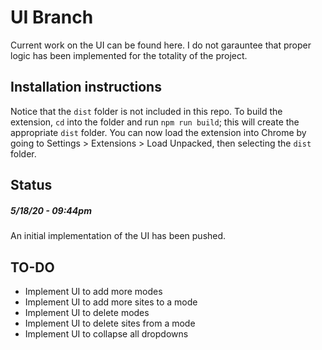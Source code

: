 # UI Branch
Current work on the UI can be found here. I do not garauntee that proper logic has been implemented for the totality of the project.

## Installation instructions
Notice that the `dist` folder is not included in this repo. To build the extension, `cd` into the folder and run `npm run build`; this will create the appropriate `dist` folder. You can now load the extension into Chrome by going to Settings > Extensions > Load Unpacked, then selecting the `dist` folder.


## Status
##### *5/18/20 - 09:44pm*
An initial implementation of the UI has been pushed.

## TO-DO
  * Implement UI to add more modes
  * Implement UI to add more sites to a mode
  * Implement UI to delete modes
  * Implement UI to delete sites from a mode
  * Implement UI to collapse all dropdowns 
